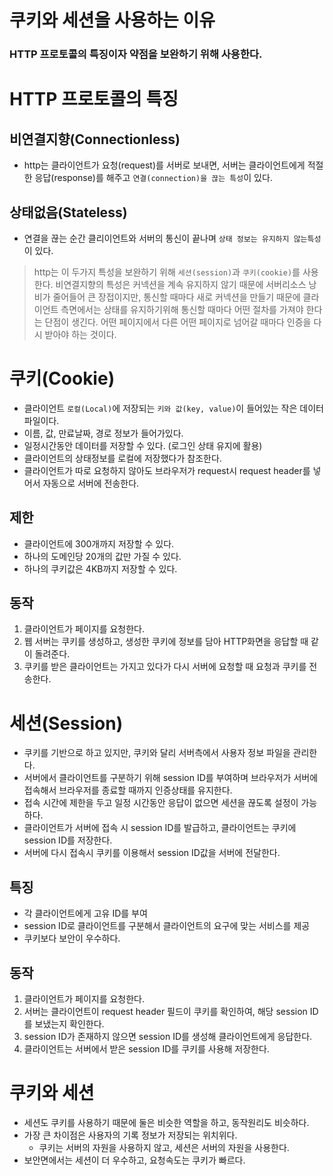 # 쿠키와 세션을 사용하는 이유
### HTTP 프로토콜의 특징이자 약점을 보완하기 위해 사용한다.

# HTTP 프로토콜의 특징
## 비연결지향(Connectionless)
- http는 클라이언트가 요청(request)를 서버로 보내면, 서버는 클라이언트에게 적절한 응답(response)를 해주고 `연결(connection)을 끊는 특성`이 있다.

## 상태없음(Stateless)
- 연결을 끊는 순간 클리이언트와 서버의 통신이 끝나며 `상태 정보는 유지하지 않는특성`이 있다.

> http는 이 두가지 특성을 보완하기 위해 `세션(session)`과 `쿠키(cookie)`를 사용한다.
> 비연결지향의 특성은 커넥션을 계속 유지하지 않기 때문에 서버리소스 낭비가 줄어들어 큰 장접이지만, 통신할 때마다 새로 커넥션을 만들기 때문에 클라이언트 측면에서는 상태를 유지하기위해 통신할 때마다 어떤 절차를 가져야 한다는 단점이 생긴다.
> 어떤 페이지에서 다른 어떤 페이지로 넘어갈 때마다 인증을 다시 받아야 하는 것이다.

# 쿠키(Cookie)
- 클라이언트 `로컬(Local)`에 저장되는 `키와 값(key, value)`이 들어있는 작은 데이터 파일이다.
- 이름, 값, 만료날짜, 경로 정보가 들어가있다.
- 일정시간동안 데이터를 저장할 수 있다. (로그인 상태 유지에 활용)
- 클라이언트의 상태정보를 로컬에 저장했다가 참조한다.
- 클라이언트가 따로 요청하지 않아도 브라우저가 request시 request header를 넣어서 자동으로 서버에 전송한다.

## 제한
- 클라이언트에 300개까지 저장할 수 있다.
- 하나의 도메인당 20개의 값만 가질 수 있다.
- 하나의 쿠키값은  4KB까지 저장할 수 있다.

## 동작
1. 클라이언트가 페이지를 요청한다.
2. 웹 서버는 쿠키를 생성하고, 생성한 쿠키에 정보를 담아 HTTP화면을 응답할 때 같이 돌려준다.
3. 쿠키를 받은 클라이언트는 가지고 있다가 다시 서버에 요청할 때 요청과 쿠키를 전송한다.

# 세션(Session)
- 쿠키를 기반으로 하고 있지만, 쿠키와 달리 서버측에서 사용자 정보 파일을 관리한다.
- 서버에서 클라이언트를 구분하기 위해 session ID를 부여하며 브라우저가 서버에 접속해서 브라우저를 종료할 때까지 인증상태를 유지한다.
- 접속 시간에 제한을 두고 일정 시간동안 응답이 없으면 세션을 끊도록 설정이 가능하다.
- 클라이언트가 서버에 접속 시 session ID를 발급하고, 클라이언트는 쿠키에 session ID를 저장한다.
- 서버에 다시 접속시 쿠키를 이용해서 session ID값을 서버에 전달한다.

## 특징
- 각 클라이언트에게 고유 ID를 부여
- session ID로 클라이언트를 구분해서 클라이언트의 요구에 맞는 서비스를 제공
- 쿠키보다 보안이 우수하다.

## 동작
1. 클라이언트가 페이지를 요청한다.
2. 서버는 클라이언트이 request header 필드이 쿠키를 확인하여, 해당 session ID를 보냈는지 확인한다.
3. session ID가 존재하지 않으면 session ID를 생성해 클라이언트에게 응답한다.
4. 클라이언트는 서버에서 받은 session ID를 쿠키를 사용해 저장한다.

# 쿠키와 세션
- 세션도 쿠키를 사용하기 때문에 둘은 비슷한 역할을 하고, 동작원리도 비슷하다.
- 가장 큰 차이점은 사용자의 기록 정보가 저장되는 위치위다.
  - 쿠키는 서버의 자원을 사용하지 않고, 세션은 서버의 자원을 사용한다.
- 보안면에서는 세션이 더 우수하고, 요청속도는 쿠키가 빠르다.
